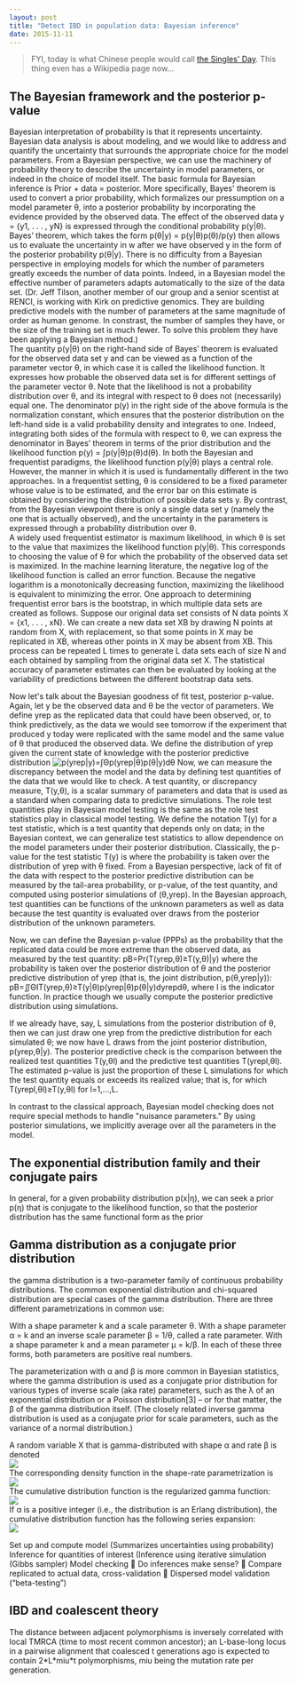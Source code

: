 ```yaml
---
layout: post
title: "Detect IBD in population data: Bayesian inference"
date: 2015-11-11
---
```

<blockquote>FYI, today is what Chinese people would call <a href="https://en.wikipedia.org/wiki/Singles%27_Day">the Singles' Day</a>. This thing even has a Wikipedia page now...</blockquote>
<h2>The Bayesian framework and the posterior p-value</h2>
Bayesian interpretation of probability is that it represents uncertainty. Bayesian data analysis is about modeling, and we would like to address and quantify the uncertainty that surrounds the appropriate choice for the model parameters. From a Bayesian perspective, we can use the machinery of probability theory to describe the uncertainty in model parameters, or indeed in the choice of model itself. The basic formula for Bayesian inference is Prior + data = posterior. More specifically, Bayes' theorem is used to convert a prior probability, which formalizes our pressumption on a model parameter θ, into a posterior probability by incorporating the evidence provided by the observed data. The effect of the observed data y = {y1, . . . , yN} is expressed through the conditional probability p(y|θ). Bayes’ theorem, which takes the form p(θ|y) = p(y|θ)p(θ)/p(y) then allows us to evaluate the uncertainty in w after we have observed y in the form of the posterior probability p(θ|y). There is no difficulty from a Bayesian perspective in employing models for which the number of parameters greatly exceeds the number of data points. Indeed, in a Bayesian model the effective number of parameters adapts automatically to the size of the data set. (Dr. Jeff Tilson, another member of our group and a senior scentist at RENCI, is working with Kirk on predictive genomics. They are building predictive models with the number of parameters at the same magnitude of order as human genome. In constrast, the number of samples they have, or the size of the training set is much fewer. To solve this problem they have been applying a Bayesian method.)<br/>
The quantity p(y|θ) on the right-hand side of Bayes’ theorem is evaluated for the observed data set y and can be viewed as a function of the parameter vector θ, in which case it is called the likelihood function. It expresses how probable the observed data set is for different settings of the parameter vector θ. Note that the likelihood is not a probability distribution over θ, and its integral with respect to θ does not (necessarily) equal one. The denominator p(y) in the right side of the above formula is the normalization constant, which ensures that the posterior distribution on the left-hand side is a valid probability density and integrates to one. Indeed, integrating both sides of the formula with respect to θ, we can express the denominator in Bayes’ theorem in terms of the prior distribution and the likelihood function p(y) = ∫p(y|θ)p(θ)d(θ). In both the Bayesian and frequentist paradigms, the likelihood function p(y|θ) plays a central role. However, the manner in which it is used is fundamentally different in the two approaches. In a frequentist setting, θ is considered to be a fixed parameter whose value is to be estimated, and the error bar on this estimate is obtained by considering the distribution of possible data sets y. By contrast, from the Bayesian viewpoint there is only a single data set y (namely the one that is actually observed), and the uncertainty in the parameters is expressed through a probability distribution over θ.<br/>
A widely used frequentist estimator is maximum likelihood, in which θ is set to the value that maximizes the likelihood function p(y|θ). This corresponds to choosing the value of θ for which the probability of the observed data set is maximized. In the machine learning literature, the negative log of the likelihood function is called an error function. Because the negative logarithm is a monotonically decreasing function, maximizing the likelihood is equivalent to minimizing the error. One approach to determining frequentist error bars is the bootstrap, in which multiple data sets are created as follows. Suppose our original data set consists of N data points X = {x1, . . . , xN}. We can create a new data set XB by drawing N points at random from X, with replacement, so that some points in X may be replicated in XB, whereas other points in X may be absent from XB. This process can be repeated L times to generate L data sets each of size N and each obtained by sampling from the original data set X. The statistical accuracy of parameter estimates can then be evaluated by looking at the variability of predictions between the different bootstrap data sets.

Now let's talk about the Bayesian goodness of fit test, posterior p-value. Again, let y be the observed data and θ be the vector of parameters. We define yrep as the replicated data that could have been observed, or, to think predictively, as the data we would see tomorrow if the experiment that produced y today were replicated with the same model and the same value of θ that produced the observed data. We define the distribution of yrep given the current state of knowledge with the posterior predictive distribution
<img src="https://cloud.githubusercontent.com/assets/5496192/11429944/da867ec6-944c-11e5-9176-bc34881e73d6.png" alt="p(yrep|y)=∫Θp(yrep|θ)p(θ|y)dθ"/>
Now, we can measure the discrepancy between the model and the data by defining test quantities of the data that we would like to check. A test quantity, or discrepancy measure, T(y,θ), is a scalar summary of parameters and data that is used as a standard when comparing data to predictive simulations. The role test quantities play in Bayesian model testing is the same as the role test statistics play in classical model testing. We define the notation T(y) for a test statistic, which is a test quantity that depends only on data; in the Bayesian context, we can generalize test statistics to allow dependence on the model parameters under their posterior distribution.
Classically, the p-value for the test statistic T(y) is
<imag src="https://cloud.githubusercontent.com/assets/5496192/11429946/e97a8fda-944c-11e5-8a10-6d80f7ee3617.png" alt="pC=Pr(T(yrep)≥T(y)|θ)" />
where the probability is taken over the distribution of yrep with θ fixed. From a Bayesian perspective, lack of fit of the data with respect to the posterior predictive distribution can be measured by the tail-area probability, or p-value, of the test quantity, and computed using posterior simulations of (θ,yrep). In the Bayesian approach, test quantities can be functions of the unknown parameters as well as data because the test quantity is evaluated over draws from the posterior distribution of the unknown parameters.

Now, we can define the Bayesian p-value (PPPs) as the probability that the replicated data could be more extreme than the observed data, as measured by the test quantity:
pB=Pr(T(yrep,θ)≥T(y,θ)|y)
where the probability is taken over the posterior distribution of θ and the posterior predictive distribution of yrep (that is, the joint distribution, p(θ,yrep|y)):
pB=∬ΘIT(yrep,θ)≥T(y|θ)p(yrep|θ)p(θ|y)dyrepdθ,
where I is the indicator function. In practice though we usually compute the posterior predictive distribution using simulations.

If we already have, say, L simulations from the posterior distribution of θ, then we can just draw one yrep from the predictive distribution for each simulated θ; we now have L draws from the joint posterior distribution, p(yrep,θ|y). The posterior predictive check is the comparison between the realized test quantities T(y,θl) and the predictive test quantities T(yrepl,θl). The estimated p-value is just the proportion of these L simulations for which the test quantity equals or exceeds its realized value; that is, for which
T(yrepl,θl)≥T(y,θl)
for l=1,...,L.

In contrast to the classical approach, Bayesian model checking does not require special methods to handle "nuisance parameters." By using posterior simulations, we implicitly average over all the parameters in the model.
<h2>The exponential distribution family and their conjugate pairs</h2>
In general, for a given probability distribution p(x|η), we can seek a prior p(η) that is
conjugate to the likelihood function, so that the posterior distribution has the same
functional form as the prior

<h2>Gamma distribution as a conjugate prior distribution</h2>
the gamma distribution is a two-parameter family of continuous probability distributions. The common exponential distribution and chi-squared distribution are special cases of the gamma distribution. There are three different parametrizations in common use:

With a shape parameter k and a scale parameter θ.
With a shape parameter α = k and an inverse scale parameter β = 1/θ, called a rate parameter.
With a shape parameter k and a mean parameter μ = k/β.
In each of these three forms, both parameters are positive real numbers.

The parameterization with α and β is more common in Bayesian statistics, where the gamma distribution is used as a conjugate prior distribution for various types of inverse scale (aka rate) parameters, such as the λ of an exponential distribution or a Poisson distribution[3] – or for that matter, the β of the gamma distribution itself. (The closely related inverse gamma distribution is used as a conjugate prior for scale parameters, such as the variance of a normal distribution.)

A random variable X that is gamma-distributed with shape α and rate β is denoted<br/>
<img src= "https://cloud.githubusercontent.com/assets/5496192/11150608/d20480f0-89f6-11e5-8884-acdc6e482a95.png" />
<br/>The corresponding density function in the shape-rate parametrization is <br/>
<img src="https://cloud.githubusercontent.com/assets/5496192/11150659/130d5ebe-89f7-11e5-9a16-0c2763e8ccb8.png" />
<br/>The cumulative distribution function is the regularized gamma function: <br/>
<img src="https://cloud.githubusercontent.com/assets/5496192/11150694/54db8b36-89f7-11e5-8dd6-172f87e18a90.png" />
<br/>If α is a positive integer (i.e., the distribution is an Erlang distribution), the cumulative distribution function has the following series expansion: <br/>
<img src="https://cloud.githubusercontent.com/assets/5496192/11150715/70754a58-89f7-11e5-8801-4e21b7ec05bf.png" />


Set up and compute model (Summarizes uncertainties using probability)
Inference for quantities of interest (Inference using iterative simulation (Gibbs sampler)
Model checking
 Do inferences make sense?
 Compare replicated to actual data, cross-validation
 Dispersed model validation (“beta-testing”)


<h2>IBD and coalescent theory</h2>
The distance between adjacent polymorphisms is inversely correlated with local TMRCA (time to most recent common ancestor); an L-base-long locus in a pairwise alignment that coalesced t generations ago is expected to contain 2*L*miu*t polymorphisms, miu being the mutation rate per generation.


